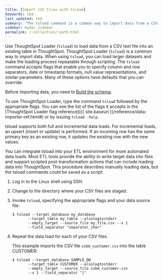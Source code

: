 ```yaml
---
title: [Import CSV files with tsload]
keywords: tbd
last_updated: tbd
summary: "The tsload command is a common way to import data from a CSV file."
sidebar: mydoc_sidebar
permalink: /:collection/:path.html
---
```

Use ThoughtSpot Loader (`tsload`) to load data from a CSV text file into an existing table in ThoughtSpot. ThoughtSpot Loader (`tsload`) is a common way to import data. When using `tsload`, you can load larger datasets and make the loading process repeatable through scripting.
The `tsload` command accepts flags that enable you to specify column and row separators, date or timestamp formats, null value representations, and similar parameters. Many of these options have defaults that you can override.

Before importing data, you need to [Build the schema](create-schema.html#).

To use ThoughtSpot Loader, type the command `tsload` followed by the appropriate flags. You can see the list of the flags it accepts in the [ThoughtSpot Loader flag reference]({{ site.baseurl }}/reference/data-importer-ref.html#) or by issuing `tsload -help`.

tsload supports both full and incremental data loads. For incremental loads, an upsert (insert or update) is performed. If an incoming row has the same primary key as an existing row, it updates the existing row with the new values.

You can integrate tsload into your ETL environment for more automated data loads. Most ETL tools provide the ability to write target data into files and support scripted post-transformation actions that can include loading data into ThoughtSpot. This procedure describes manually loading data, but the tsload commands could be saved as a script:

1.  Log in to the Linux shell using SSH.
2.  Change to the directory where your CSV files are staged.
3.  Invoke `tsload`, specifying the appropriate flags and your data source file:

    ```
    $ tsload --target_database my_database
           --target_table my_table --alsologtostderr
           --empty_target --source_file my_file.csv --v 1
           --field_separator "separator_char"
    ```

4. Repeat the data load for each of your CSV files.

    This example imports the CSV file `ssbm_customer.csv` into the table CUSTOMER:

    ```
    $ tsload --target_database SAMPLE_DB
           --target_table CUSTOMER --alsologtostderr
           --empty_target --source_file ssbm_customer.csv
           --v 1 --field_separator "|"
    ```
